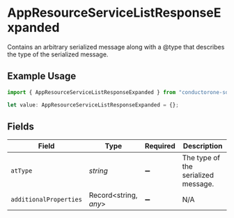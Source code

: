 # AppResourceServiceListResponseExpanded

Contains an arbitrary serialized message along with a @type that describes the type of the serialized message.

## Example Usage

```typescript
import { AppResourceServiceListResponseExpanded } from "conductorone-sdk-typescript/sdk/models/shared";

let value: AppResourceServiceListResponseExpanded = {};
```

## Fields

| Field                               | Type                                | Required                            | Description                         |
| ----------------------------------- | ----------------------------------- | ----------------------------------- | ----------------------------------- |
| `atType`                            | *string*                            | :heavy_minus_sign:                  | The type of the serialized message. |
| `additionalProperties`              | Record<string, *any*>               | :heavy_minus_sign:                  | N/A                                 |